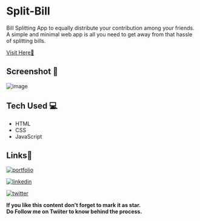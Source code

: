 # Split-Bill
Bill Splitting App to equally distribute your contribution among your friends. A simple and minimal web app is all you need to get away from that hassle of splitting bills.

[Visit Here🚀](https://shubhamashish33.github.io/split-bill/)

## Screenshot 📱
![image](https://user-images.githubusercontent.com/78084828/151746321-a681fbfe-9a7e-493b-b9b7-b25d57648482.png)

## Tech Used 💻
- HTML
- CSS
- JavaScript

## Links🔗
[![portfolio](https://img.shields.io/badge/my_portfolio-000?style=for-the-badge&logo=ko-fi&logoColor=white)](https://shubhamashish33.github.io/aboutmev2/)

[![linkedin](https://img.shields.io/badge/linkedin-0A66C2?style=for-the-badge&logo=linkedin&logoColor=white)](https://www.linkedin.com/in/shubham-ashish-81a6a01b2/)

[![twitter](https://img.shields.io/badge/twitter-1DA1F2?style=for-the-badge&logo=twitter&logoColor=white)](https://twitter.com/imaashish_)

**If you like this content don't forget to mark it as star. \
Do Follow me on Twiiter to know behind the process.** 
